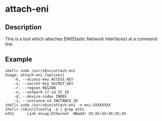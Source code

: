 attach-eni
==========

Description
-----------

This is a tool which attaches ENI(Elastic Network Interfaces) at a command line. 

Example
-------

    shell> sudo /usr/sbin/attach-eni
    Usage: attach-eni [options]
        -k, --access-key ACCESS_KEY
        -s, --secret-key SECRET_KEY
        -r, --region REGION
        -n, --network-if-id IF_ID
        -d, --device-index INDEX
        -i, --instance-id INSTANCE_ID
    shell> sudo /usr/sbin/attach-eni -n eni-XXXXXXXX
    shell> /sbin/ifconfig -a | grep eth1
    eth1      Link encap:Ethernet  HWaddr XX:XX:XX:XX:XX:XX
